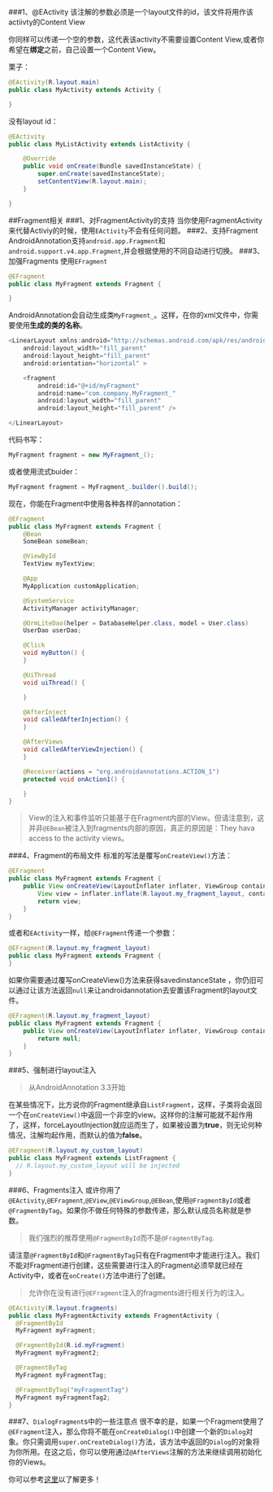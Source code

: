 ###1、@EActivity
该注解的参数必须是一个layout文件的id，该文件将用作该actiivty的Content View

你同样可以传递一个空的参数，这代表该activity不需要设置Content View,或者你希望在**绑定**之前，自己设置一个Content View。

栗子：		
	
```java
@EActivity(R.layout.main)
public class MyActivity extends Activity {

}
```

没有layout id：

```java
@EActivity
public class MyListActivity extends ListActivity {

    @Override
    public void onCreate(Bundle savedInstanceState) {
        super.onCreate(savedInstanceState);
        setContentView(R.layout.main);
    }

}
```

##Fragment相关
###1、对FragmentActivity的支持
当你使用FragmentActivity来代替Activiy的时候，使用`EActivity`不会有任何问题。
###2、支持Fragment
AndroidAnnotation支持`android.app.Fragment`和`android.support.v4.app.Fragment`,并会根据使用的不同自动进行切换。
###3、加强Fragments
使用`EFragment`

```java
@EFragment
public class MyFragment extends Fragment {

}
```

AndroidAnnotation会自动生成类`MyFragment_`。这样，在你的xml文件中，你需要使用**生成的类的名称**。

```java
<LinearLayout xmlns:android="http://schemas.android.com/apk/res/android"
    android:layout_width="fill_parent"
    android:layout_height="fill_parent"
    android:orientation="horizontal" >

    <fragment
        android:id="@+id/myFragment"
        android:name="com.company.MyFragment_"
        android:layout_width="fill_parent"
        android:layout_height="fill_parent" />

</LinearLayout>
```

代码书写：

```java
MyFragment fragment = new MyFragment_();
```

或者使用流式buider：

```java
MyFragment fragment = MyFragment_.builder().build();
```

现在，你能在Fragment中使用各种各样的annotation：

```java
@EFragment
public class MyFragment extends Fragment {
    @Bean
    SomeBean someBean;

    @ViewById
    TextView myTextView;

    @App
    MyApplication customApplication;

    @SystemService
    ActivityManager activityManager;

    @OrmLiteDao(helper = DatabaseHelper.class, model = User.class)
    UserDao userDao;

    @Click
    void myButton() {
    }

    @UiThread
    void uiThread() {

    }

    @AfterInject
    void calledAfterInjection() {
    }

    @AfterViews
    void calledAfterViewInjection() {
    }

    @Receiver(actions = "org.androidannotations.ACTION_1")
    protected void onAction1() {

    }
}
```
>View的注入和事件监听只能基于在Fragment内部的View。但请注意到，这并非`@EBean`被注入到fragments内部的原因，真正的原因是：They hava access to the activity views。

###4、Fragment的布局文件
标准的写法是覆写`onCreateView()`方法：

```java
@EFragment
public class MyFragment extends Fragment {
    public View onCreateView(LayoutInflater inflater, ViewGroup container, Bundle savedInstanceState) {
        View view = inflater.inflate(R.layout.my_fragment_layout, container, false);
        return view;
    }
}
```

或者和`EActivity`一样，给`@EFragment`传递一个参数：

```java
@EFragment(R.layout.my_fragment_layout)
public class MyFragment extends Fragment {
}
```

如果你需要通过覆写onCreateView()方法来获得savedinstanceState
，你仍旧可以通过让该方法返回`null`来让androidannotation去安置该Fragment的layout文件。

```java
@EFragment(R.layout.my_fragment_layout)
public class MyFragment extends Fragment {
    public View onCreateView(LayoutInflater inflater, ViewGroup container, Bundle savedInstanceState) {
        return null;
    }
}
```

###5、强制进行layout注入
>从AndroidAnnotation 3.3开始

在某些情况下，比方说你的Fragment继承自`ListFragment`，这样，子类将会返回一个在`onCreateView()`中返回一个非空的view。这样你的注解可能就不起作用了，这样，forceLayoutInjection就应运而生了，如果被设置为**true**，则无论何种情况，注解均起作用，而默认的值为**false**。

```java
@EFragment(R.layout.my_custom_layout)
public class MyFragment extends ListFragment {
  // R.layout.my_custom_layout will be injected
}
```

###6、Fragments注入
或许你用了`@EActivity`,`@EFragment`,`@EView`,`@EViewGroup`,`@EBean`,使用`@FragmentById`或者`@FragmentByTag`。如果你不做任何特殊的参数传递，那么默认成员名称就是参数。
>我们强烈的推荐使用`@FragmentById`而不是`@FragmentByTag`.

请注意`@FragmentById`和`@FragmentByTag`只有在Fragment中才能进行注入。我们不能对Fragment进行创建，这些需要进行注入的Fragment必须早就已经在Activity中，或者在`onCreate()`方法中进行了创建。
>允许你在没有进行`@EFragment`注入的fragments进行相关行为的注入。

```java
@EActivity(R.layout.fragments)
public class MyFragmentActivity extends FragmentActivity {
  @FragmentById
  MyFragment myFragment;

  @FragmentById(R.id.myFragment)
  MyFragment myFragment2;

  @FragmentByTag
  MyFragment myFragmentTag;

  @FragmentByTag("myFragmentTag")
  MyFragment myFragmentTag2;
}
```

###7、`DialogFragment`s中的一些注意点
很不幸的是，如果一个Fragment使用了`@EFragment`注入，那么你将不能在`onCreateDialog()`中创建一个新的`Dialog`对象。你只需调用`super.onCreateDialog()`方法，该方法中返回的`Dialog`的对象将为你所用。在这之后，你可以使用通过`@AfterViews`注解的方法来继续调用初始化你的Views。

你可以参考[这里](https://github.com/excilys/androidannotations/issues/486#issuecomment-110672535)以了解更多！


